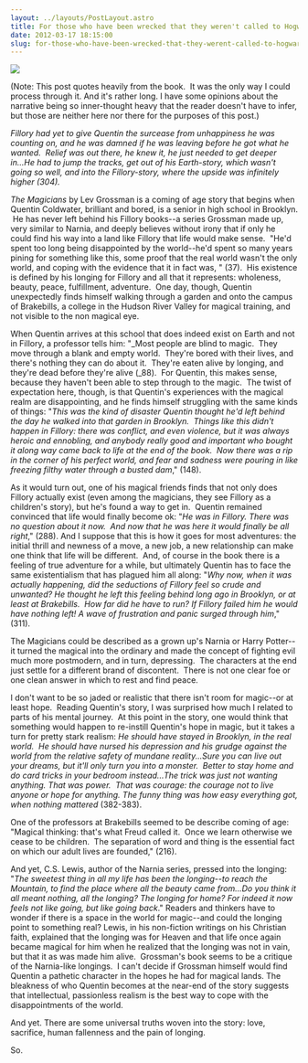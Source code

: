 ```yaml
---
layout: ../layouts/PostLayout.astro
title: For those who have been wrecked that they weren't called to Hogwarts or let into Narnia. Or, for existential nerds.
date: 2012-03-17 18:15:00
slug: for-those-who-have-been-wrecked-that-they-werent-called-to-hogwarts-or-let-into-narnia-or-for-existential-nerds
---
```


[![](http://spinoff.comicbookresources.com/wp-content/uploads/2011/10/magicians.jpg)](http://spinoff.comicbookresources.com/wp-content/uploads/2011/10/magicians.jpg)

(Note: This post quotes heavily from the book.  It was the only way I could process through it. And it's rather long. I have some opinions about the narrative being so inner-thought heavy that the reader doesn't have to infer, but those are neither here nor there for the purposes of this post.)

  

_Fillory had yet to give Quentin the surcease from unhappiness he was counting on, and he was damned if he was leaving before he got what he wanted.  Relief was out there, he knew it, he just needed to get deeper in...He had to jump the tracks, get out of his Earth-story, which wasn't going so well, and into the Fillory-story, where the upside was infinitely higher (304)._

  

_The Magicians_ by Lev Grossman is a coming of age story that begins when Quentin Coldwater, brilliant and bored, is a senior in high school in Brooklyn.  He has never left behind his Fillory books--a series Grossman made up, very similar to Narnia, and deeply believes without irony that if only he could find his way into a land like Fillory that life would make sense.  "He'd spent too long being disappointed by the world--he'd spent so many years pining for something like this, some proof that the real world wasn't the only world, and coping with the evidence that it in fact was, " (37).  His existence is defined by his longing for Fillory and all that it represents: wholeness, beauty, peace, fulfillment, adventure.  One day, though, Quentin unexpectedly finds himself walking through a garden and onto the campus of Brakebills, a college in the Hudson River Valley for magical training, and not visible to the non magical eye.  

  

When Quentin arrives at this school that does indeed exist on Earth and not in Fillory, a professor tells him: "_Most people are blind to magic.  They move through a blank and empty world.  They're bored with their lives, and there's nothing they can do about it.  They're eaten alive by longing, and they're dead before they're alive (_88).  For Quentin, this makes sense, because they haven't been able to step through to the magic.  The twist of expectation here, though, is that Quentin's experiences with the magical realm are disappointing, and he finds himself struggling with the same kinds of things: "_This was the kind of disaster Quentin thought he'd left behind the day he walked into that garden in Brooklyn.  Things like this didn't happen in Fillory: there was conflict, and even violence, but it was always heroic and ennobling, and anybody really good and important who bought it along way came back to life at the end of the book.  Now there was a rip in the corner of his perfect world, and fear and sadness were pouring in like freezing filthy water through a busted dam_," (148).

  

As it would turn out, one of his magical friends finds that not only does Fillory actually exist (even among the magicians, they see Fillory as a children's story), but he's found a way to get in.  Quentin remained convinced that life would finally become ok: "_He was in Fillory. There was no question about it now.  And now that he was here it would finally be all right_," (288). And I suppose that this is how it goes for most adventures: the initial thrill and newness of a move, a new job, a new relationship can make one think that life will be different.  And, of course in the book there is a feeling of true adventure for a while, but ultimately Quentin has to face the same existentialism that has plagued him all along: "_Why now, when it was actually happening, did the seductions of Fillory feel so crude and unwanted? He thought he left this feeling behind long ago in Brooklyn, or at least at Brakebills.  How far did he have to run? If Fillory failed him he would have nothing left! A wave of frustration and panic surged through him_," (311).  

  

The Magicians could be described as a grown up's Narnia or Harry Potter--it turned the magical into the ordinary and made the concept of fighting evil much more postmodern, and in turn, depressing.  The characters at the end just settle for a different brand of discontent.  There is not one clear foe or one clean answer in which to rest and find peace.  

  

I don't want to be so jaded or realistic that there isn't room for magic--or at least hope.  Reading Quentin's story, I was surprised how much I related to parts of his mental journey.  At this point in the story, one would think that something would happen to re-instill Quentin's hope in magic, but it takes a turn for pretty stark realism: _He should have stayed in Brooklyn, in the real world.  He should have nursed his depression and his grudge against the world from the relative safety of mundane reality...Sure you can live out your dreams, but it'll only turn you into a monster.  Better to stay home and do card tricks in your bedroom instead...The trick was just not wanting anything. That was power.  That was courage: the courage not to live anyone or hope for anything. The funny thing was how easy everything got, when nothing mattered_ (382-383). 

  

One of the professors at Brakebills seemed to be describe coming of age: "Magical thinking: that's what Freud called it.  Once we learn otherwise we cease to be children.  The separation of word and thing is the essential fact on which our adult lives are founded," (216).

  

And yet, C.S. Lewis, author of the Narnia series, pressed into the longing: "_The sweetest thing in all my life has been the longing--to reach the Mountain, to find the place where all the beauty came from...Do you think it all meant nothing, all the longing? The longing for home? For indeed it now feels not like going, but like going back_." Readers and thinkers have to wonder if there is a space in the world for magic--and could the longing point to something real? Lewis, in his non-fiction writings on his Christian faith, explained that the longing was for Heaven and that life once again became magical for him when he realized that the longing was not in vain, but that it as was made him alive.  Grossman's book seems to be a critique of the Narnia-like longings.  I can't decide if Grossman himself would find Quentin a pathetic character in the hopes he had for magical lands. The bleakness of who Quentin becomes at the near-end of the story suggests that intellectual, passionless realism is the best way to cope with the disappointments of the world.  

  

And yet. There are some universal truths woven into the story: love, sacrifice, human fallenness and the pain of longing.  

  

So.